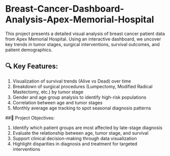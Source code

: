 # Breast-Cancer-Dashboard-Analysis-Apex-Memorial-Hospital
This project presents a detailed visual analysis of breast cancer patient data from Apex Memorial Hospital. Using an interactive dashboard, we uncover key trends in tumor stages, surgical interventions, survival outcomes, and patient demographics.
## 🔍 Key Features:
1. Visualization of survival trends (Alive vs Dead) over time
2. Breakdown of surgical procedures (Lumpectomy, Modified Radical Mastectomy, etc.) by tumor stage
3. Gender and age group analysis to identify high-risk populations
4. Correlation between age and tumor stages
5. Monthly average age tracking to spot seasonal diagnosis patterns

##🎯 Project Objectives:
1. Identify which patient groups are most affected by late-stage diagnosis
2. Evaluate the relationship between age, tumor stage, and survival
3. Support clinical decision-making through data visualization
4. Highlight disparities in diagnosis and treatment for targeted interventions
